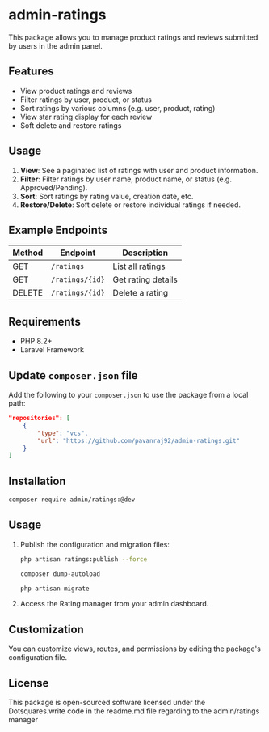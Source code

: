 # admin-ratings

This package allows you to manage product ratings and reviews submitted by users in the admin panel.

## Features

- View product ratings and reviews
- Filter ratings by user, product, or status
- Sort ratings by various columns (e.g. user, product, rating)
- View star rating display for each review
- Soft delete and restore ratings

## Usage

1. **View**: See a paginated list of ratings with user and product information.
2. **Filter**: Filter ratings by user name, product name, or status (e.g. Approved/Pending).
3. **Sort**: Sort ratings by rating value, creation date, etc.
4. **Restore/Delete**: Soft delete or restore individual ratings if needed.

## Example Endpoints

| Method | Endpoint       | Description         |
|--------|----------------|---------------------|
| GET    | `/ratings`     | List all ratings    |
| GET    | `/ratings/{id}`| Get rating details  |
| DELETE | `/ratings/{id}`| Delete a rating     |

## Requirements

- PHP 8.2+
- Laravel Framework

## Update `composer.json` file

Add the following to your `composer.json` to use the package from a local path:

```json
"repositories": [
    {
        "type": "vcs",
        "url": "https://github.com/pavanraj92/admin-ratings.git"
    }
]
```

## Installation

```bash
composer require admin/ratings:@dev
```

## Usage

1. Publish the configuration and migration files:
    ```bash    
    php artisan ratings:publish --force

    composer dump-autoload

    php artisan migrate
    ```
2. Access the Rating manager from your admin dashboard.


## Customization

You can customize views, routes, and permissions by editing the package's configuration file.


## License

This package is open-sourced software licensed under the Dotsquares.write code in the readme.md file regarding to the admin/ratings manager